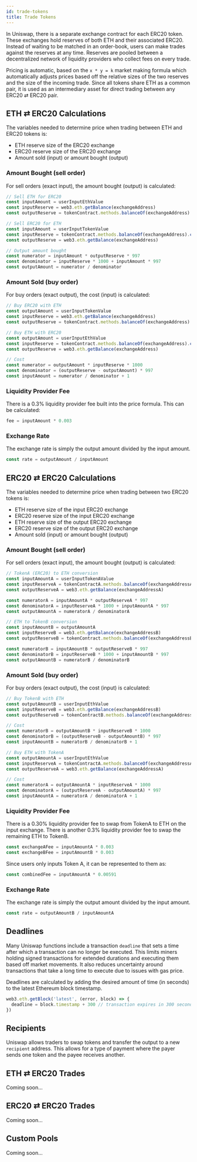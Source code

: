 ```yaml
---
id: trade-tokens
title: Trade Tokens
---
```


In Uniswap, there is a separate exchange contract for each ERC20 token. These exchanges hold reserves of both ETH and their associated ERC20. Instead of waiting to be matched in an order-book, users can make trades against the reserves at any time. Reserves are pooled between a decentralized network of liquidity providers who collect fees on every trade.

Pricing is automatic, based on the `x * y = k` market making formula which automatically adjusts prices based off the relative sizes of the two reserves and the size of the incoming trade. Since all tokens share ETH as a common pair, it is used as an intermediary asset for direct trading between any ERC20 ⇄ ERC20 pair.

## ETH ⇄ ERC20 Calculations

The variables needed to determine price when trading between ETH and ERC20 tokens is:

- ETH reserve size of the ERC20 exchange
- ERC20 reserve size of the ERC20 exchange
- Amount sold \(input\) or amount bought \(output\)

### Amount Bought \(sell order\)

For sell orders \(exact input\), the amount bought \(output\) is calculated:

```javascript
// Sell ETH for ERC20
const inputAmount = userInputEthValue
const inputReserve = web3.eth.getBalance(exchangeAddress)
const outputReserve = tokenContract.methods.balanceOf(exchangeAddress).call()

// Sell ERC20 for ETH
const inputAmount = userInputTokenValue
const inputReserve = tokenContract.methods.balanceOf(exchangeAddress).call()
const outputReserve = web3.eth.getBalance(exchangeAddress)

// Output amount bought
const numerator = inputAmount * outputReserve * 997
const denominator = inputReserve * 1000 + inputAmount * 997
const outputAmount = numerator / denominator
```

### Amount Sold \(buy order\)

For buy orders \(exact output\), the cost \(input\) is calculated:

```javascript
// Buy ERC20 with ETH
const outputAmount = userInputTokenValue
const inputReserve = web3.eth.getBalance(exchangeAddress)
const outputReserve = tokenContract.methods.balanceOf(exchangeAddress).call()

// Buy ETH with ERC20
const outputAmount = userInputEthValue
const inputReserve = tokenContract.methods.balanceOf(exchangeAddress).call()
const outputReserve = web3.eth.getBalance(exchangeAddress)

// Cost
const numerator = outputAmount * inputReserve * 1000
const denominator = (outputReserve - outputAmount) * 997
const inputAmount = numerator / denominator + 1
```

### Liquidity Provider Fee

There is a 0.3% liquidity provider fee built into the price formula. This can be calculated:

```javascript
fee = inputAmount * 0.003
```

### Exchange Rate

The exchange rate is simply the output amount divided by the input amount.

```javascript
const rate = outputAmount / inputAmount
```

## ERC20 ⇄ ERC20 Calculations

The variables needed to determine price when trading between two ERC20 tokens is:

- ETH reserve size of the input ERC20 exchange
- ERC20 reserve size of the input ERC20 exchange
- ETH reserve size of the output ERC20 exchange
- ERC20 reserve size of the output ERC20 exchange
- Amount sold \(input\) or amount bought \(output\)

### Amount Bought \(sell order\)

For sell orders \(exact input\), the amount bought \(output\) is calculated:

```javascript
// TokenA (ERC20) to ETH conversion
const inputAmountA = userInputTokenAValue
const inputReserveA = tokenContractA.methods.balanceOf(exchangeAddressA).call()
const outputReserveA = web3.eth.getBalance(exchangeAddressA)

const numeratorA = inputAmountA * outputReserveA * 997
const denominatorA = inputReserveA * 1000 + inputAmountA * 997
const outputAmountA = numeratorA / denominatorA

// ETH to TokenB conversion
const inputAmountB = outputAmountA
const inputReserveB = web3.eth.getBalance(exchangeAddressB)
const outputReserveB = tokenContract.methods.balanceOf(exchangeAddressB).call()

const numeratorB = inputAmountB * outputReserveB * 997
const denominatorB = inputReserveB * 1000 + inputAmountB * 997
const outputAmountB = numeratorB / denominatorB
```

### Amount Sold \(buy order\)

For buy orders \(exact output\), the cost \(input\) is calculated:

```javascript
// Buy TokenB with ETH
const outputAmountB = userInputEthValue
const inputReserveB = web3.eth.getBalance(exchangeAddressB)
const outputReserveB = tokenContractB.methods.balanceOf(exchangeAddressB).call()

// Cost
const numeratorB = outputAmountB * inputReserveB * 1000
const denominatorB = (outputReserveB - outputAmountB) * 997
const inputAmountB = numeratorB / denominatorB + 1

// Buy ETH with TokenA
const outputAmountA = userInputEthValue
const inputReserveA = tokenContractA.methods.balanceOf(exchangeAddressA).call()
const outputReserveA = web3.eth.getBalance(exchangeAddressA)

// Cost
const numeratorA = outputAmountA * inputReserveA * 1000
const denominatorA = (outputReserveA - outputAmountA) * 997
const inputAmountA = numeratorA / denominatorA + 1
```

### Liquidity Provider Fee

There is a 0.30% liquidity provider fee to swap from TokenA to ETH on the input exchange. There is another 0.3% liquidity provider fee to swap the remaining ETH to TokenB.

```javascript
const exchangeAFee = inputAmountA * 0.003
const exchangeBFee = inputAmountB * 0.003
```

Since users only inputs Token A, it can be represented to them as:

```javascript
const combinedFee = inputAmountA * 0.00591
```

### Exchange Rate

The exchange rate is simply the output amount divided by the input amount.

```javascript
const rate = outputAmountB / inputAmountA
```

## Deadlines

Many Uniswap functions include a transaction `deadline` that sets a time after which a transaction can no longer be executed. This limits miners holding signed transactions for extended durations and executing them based off market movements. It also reduces uncertainty around transactions that take a long time to execute due to issues with gas price.

Deadlines are calculated by adding the desired amount of time \(in seconds\) to the latest Ethereum block timestamp.

```javascript
web3.eth.getBlock('latest', (error, block) => {
  deadline = block.timestamp + 300 // transaction expires in 300 seconds (5 minutes)
})
```

## Recipients

Uniswap allows traders to swap tokens and transfer the output to a new `recipient` address. This allows for a type of payment where the payer sends one token and the payee receives another.

## ETH ⇄ ERC20 Trades

Coming soon...

## ERC20 ⇄ ERC20 Trades

Coming soon...

## Custom Pools

Coming soon...
